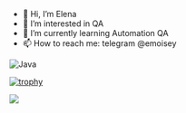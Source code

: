 - 👋 Hi, I’m Elena
- 👀 I’m interested in QA
- 🌱 I’m currently learning Automation QA
- 📫 How to reach me: telegram @emoisey

![Java](https://img.shields.io/badge/java-%23ED8B00.svg?style=for-the-badge&logo=openjdk&logoColor=white)

[![trophy](https://github-profile-trophy.vercel.app/?username=moiseenko-e)](https://github.com/ryo-ma/github-profile-trophy)

![](https://komarev.com/ghpvc/?username=moiseenko-e)
